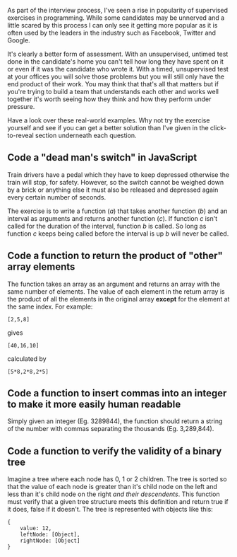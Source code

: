 As part of the interview process, I've seen a rise in popularity of supervised exercises in programming. While some candidates may be unnerved and a little scared by this process I can only see it getting more popular as it is often used by the leaders in the industry such as Facebook, Twitter and Google.

It's clearly a better form of assessment. With an unsupervised, untimed test done in the candidate's home you can't tell how long they have spent on it or even if it was the candidate who wrote it. With a timed, unsupervised test at your offices you will solve those problems but you will still only have the end product of their work. You may think that that's all that matters but if you're trying to build a team that understands each other and works well together it's worth seeing how they think and how they perform under pressure.

Have a look over these real-world examples. Why not try the exercise yourself and see if you can get a better solution than I've given in the click-to-reveal section underneath each question.


## Code a "dead man's switch" in JavaScript

Train drivers have a pedal which they have to keep depressed otherwise the train will stop, for safety. However, so the switch cannot be weighed down by a brick or anything else it must also be released and depressed again every certain number of seconds.

The exercise is to write a function (_a_) that takes another function (_b_) and an interval as arguments and returns another function (_c_). If function _c_ isn't called for the duration of the interval, function _b_ is called. So long as function _c_ keeps being called before the interval is up _b_ will never be called.



## Code a function to return the product of "other" array elements

The function takes an array as an argument and returns an array with the same number of elements. The value of each element in the return array is the product of all the elements in the original array __except__ for the element at the same index. For example:

```
[2,5,8]
```

gives

```
[40,16,10]
```

calculated by

```
[5*8,2*8,2*5]
```


## Code a function to insert commas into an integer to make it more easily human readable

Simply given an integer (Eg. 3289844), the function should return a string of the number with commas separating the thousands (Eg. 3,289,844).


## Code a function to verify the validity of a binary tree

Imagine a tree where each node has 0, 1 or 2 children. The tree is sorted so that the value of each node is greater than it's child node on the left and less than it's child node on the right _and their descendents_. This function must verify that a given tree structure meets this definition and return true if it does, false if it doesn't. The tree is represented with objects like this:

```
{
	value: 12,
	leftNode: [Object],
	rightNode: [Object]
}
```